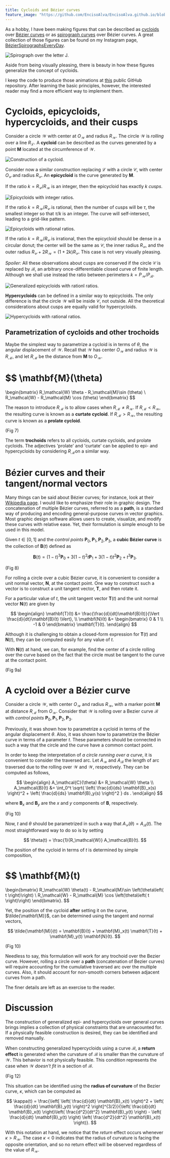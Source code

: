 ```yaml
---
title: Cycloids and Bézier curves
feature_image: "https://github.com/EncisoAlva/EncisoAlva.github.io/blob/main/img/banner_tulip.jpg?raw=true"
---
```


As a hobby, I have been making figures that can be described as [cycloids](https://en.wikipedia.org/wiki/Cycloid) over [Bézier curves](https://en.wikipedia.org/wiki/B%C3%A9zier_curve) or as [spirograph curves](https://en.wikipedia.org/wiki/Spirograph) over Bézier curves.
A great collection of those figures can be found on my Instagram page, [BézierSpirographsEveryDay](https://www.instagram.com/Bézierspirographseveryday?igsh=MWR2NXBtcGdhNWxyNg==).

![Spirograph over the letter J.](https://github.com/EncisoAlva/EncisoAlva.github.io/blob/main/img/art/doubledouble250921_21.png?raw=true)

Aside from being visually pleasing, there is beauty in how these figures generalize the concept of cycloids.

I keep the code to produce those animations at [this](https://github.com/EncisoAlva/spirographs_matlab) public GitHub repository. After learning the basic principles, however, the interested reader may find a more efficient way to implement them. 

# Cycloids, epicycloids, hypercycloids, and their cusps

Consider a circle $\mathcal{W}$ with center at $O_\mathcal{W}$ and radius $R_\mathcal{W}$. The circle $\mathcal{W}$ is *rolling* over a line $R_\mathcal{L}$. A **cycloid** can be described as the curves generated by a point $\mathbf{M}$ located at the circumference of $\mathcal{W}$. 

![Construction of a cycloid.](https://github.com/EncisoAlva/EncisoAlva.github.io/blob/main/img/art/fig02.png?raw=true)

Consider now a similar construction replacing $\mathcal{L}$ with a circle $\mathcal{C}$, with center $O_\mathcal{C}$ and radius $R_\mathcal{C}$.
An **epicycloid** is the curve generated by $\mathbf{M}$.

If the ratio $k = R_\mathcal{C}/R_\mathcal{W}$ is an integer, then the epicycloid has exactly $k$ *cusps*.

![Epicycloids with integer ratios.](https://github.com/EncisoAlva/EncisoAlva.github.io/blob/main/img/art/fig03.png?raw=true)

If the ratio $k = R_\mathcal{W}/R_\mathcal{C}$ is rational, then the number of cusps will be $\tau$, the smallest integer so that $\tau/k$ is an integer. The curve will self-intersect, leading to a grid-like pattern.

![Epicycloids with rational ratios.](https://github.com/EncisoAlva/EncisoAlva.github.io/blob/main/img/art/fig04.png?raw=true)

If the ratio $k = R_\mathcal{W}/R_\mathcal{C}$ is irrational, then the epicycloid should be dense in a circular donut; the center will be the same as $\mathcal{C}$, the inner radius $R_\mathcal{C}$, and the outer radius $R_\mathcal{C} + 2 R_\mathcal{W} = (1+2k) R_\mathcal{C}$. This case is not very visually pleasing.

*Spoiler:* All these observations about cusps are conserved if the circle $\mathcal{C}$ is replaced by $\mathcal{B}$, an arbitrary once-differentiable closed curve of finite length.
Although we shall use instead the ratio between perimeters $k = P_\mathcal{W}/P_\mathcal{B}$.

![Generalized epicycloids with rationl ratios.](https://github.com/EncisoAlva/EncisoAlva.github.io/blob/main/img/art/fig05.png?raw=true)

**Hypercycloids** can be defined in a similar way to epicycloids. The only difference is that the circle $\mathcal{W}$ will be inside $\mathcal{C}$, not outside. All the theoretical considerations about cusps are equally valid for hypercycloids.

![Hypercycloids with rational ratios.](https://github.com/EncisoAlva/EncisoAlva.github.io/blob/main/img/art/fig06.png?raw=true)

## Parametrization of cycloids and other trochoids

Maybe the simplest way to parametrize a cycloid is in terms of $\theta$, the angular displacement of $\mathcal{W}$. Recall that $\mathcal{W}$ has center $O_\mathcal{W}$ and radius $\mathcal{W}$ is $R_\mathcal{M}$, and let $R_\mathcal{M}$ be the distance from $\mathbf{M}$ to $O_\mathcal{W}$.

$$
\mathbf{M}(\theta)
=
\begin{bmatrix} R_\mathcal{W} \theta - R_\mathcal{M}\sin (\theta) \\ R_\mathcal{W} - R_\mathcal{M} \cos (\theta) \end{bmatrix}
$$

The reason to introduce $R_\mathcal{M}$ is to allow cases when $R_\mathcal{M} \neq R_\mathcal{W}$.
If $R_\mathcal{M} < R_\mathcal{W}$, the resulting curve is known as a **curtate cycloid**. If $R_\mathcal{M} > R_\mathcal{W}$, the resulting curve is known as a **prolate cycloid**.

(Fig 7)

The term **trochoids** refers to all cycloids, curtate cycloids, and prolate cycloids. The adjectives 'prolate' and 'curtate' can be applied to epi- and hypercycloids by considering $R_\mathcal{M}$on a similar way.

# Bézier curves and their tangent/normal vectors

Many things can be said about Bézier curves; for instance, look at their [Wikipedia page](https://en.wikipedia.org/wiki/B%C3%A9zier_curve). I would like to emphasize their role in graphic design. The concatenation of multiple Bézier curves, referred to as a **path**, is a standard way of producing and encoding general-purpose curves in vector graphics. Most graphic design software allows users to create, visualize, and modify these curves with relative ease. Yet, their formulation is simple enough to be used in this model.

Given $t\in [0,1]$ and the *control points* $\mathbf{P}_0, \mathbf{P}_1, \mathbf{P}_2, \mathbf{P}_3$, a **cubic Bézier curve** is the collection of $\mathbf{B}(t)$ defined as

$$
\mathbf{B}(t) = (1-t)^3 \mathbf{P}_0 + 3(1-t)^2t \mathbf{P}_1 + 3(1-t) t^2 \mathbf{P}_2 + t^3 \mathbf{P}_3.
$$

(Fig 8)

For rolling a circle over a cubic Bézier curve, it is convenient to consider a unit normal vector, $\mathbf{N}$, at the contact point. 
One way to construct such a vector is to construct a unit tangent vector, $\mathbf{T}$, and then rotate it.

For a particular value of $t$, the unit tangent vector $\mathbf{T}(t)$ and the unit normal vector $\mathbf{N}(t)$ are given by

$$
\begin{align}
\mathbf{T}(t) &= \frac{\frac{d}{dt}\mathbf{B}(t)}{\Vert \frac{d}{dt}\mathbf{B}(t) \Vert}, \\
\mathbf{N}(t) &= \begin{bmatrix} 0 & 1 \\ -1 & 0 \end{bmatrix} \mathbf{T}(t).
\end{align}
$$

Although it is challenging to obtain a closed-form expression for $\mathbf{T}(t)$ and $\mathbf{N}(t)$, they can be computed easily for any value of $t$. 

With $\mathbf{N}(t)$ at hand, we can, for example, find the center of a circle rolling over the curve based on the fact that the circle must be tangent to the curve at the contact point. 

(Fig 9a)

# A cycloid over a Bézier curve

Consider a circle $\mathcal{W}$, with center $O_\mathcal{W}$ and radius $R_\mathcal{W}$, with a marker point $\mathbf{M}$ at distance $R_\mathcal{M}$ from $O_\mathcal{W}$.
Consider that $\mathcal{W}$ is rolling over a Bezier curve $\mathcal{B}$ with *control points* $\mathbf{P}_0, \mathbf{P}_1, \mathbf{P}_2, \mathbf{P}_3$.

Previously, it was shown how to parametrize a cycloid in terms of the angular displacement $\theta$. Also, it was shown how to parametrize the Bézier curve in terms of a parameter $t$. These parameters should be connected in such a way that the circle and the curve have a common contact point.

In order to keep the interpretation of *a circle running over a curve*, it is convenient to consider the traversed arc. Let $A_\mathcal{W}$ and $A_\mathcal{B}$ the length of arc traversed due to the rolling over $\mathcal{W}$ and $\mathcal{W}$, respectively. They can be computed as follows,

$$
\begin{align}
A_\mathcal{C}(\theta) &= R_\mathcal{W} \theta \\
A_\mathcal{B}(t) &= \int_0^t \sqrt{ \left( \frac{d}{ds} \mathbf{B}_x(s) \right)^2 + \left( \frac{d}{ds} \mathbf{B}_y(s) \right)^2 } ds .
\end{align}
$$

where $\mathbf{B}_x$ and $\mathbf{B}_y$ are the $x$ and $y$ components of $\mathbf{B}$, respectively.

(Fig 10)

Now, $t$ and $\theta$ should be parametrized in such a way that $A_\mathcal{C}(\theta) = A_\mathcal{B}(t)$.
The most straightforward way to do so is by setting

$$
\theta(t) = \frac{1}{R_\mathcal{W}} A_\mathcal{B}(t).
$$

The position of the cycloid in terms of $t$ is determined by simple composition,

$$
\mathbf{M}(t) 
=
\begin{bmatrix} R_\mathcal{W} \theta(t) - R_\mathcal{M}\sin \left(\theta\left( t \right)\right) \\ R_\mathcal{W} - R_\mathcal{M} \cos \left(\theta\left( t \right)\right) \end{bmatrix}.
$$

Yet, the position of the cycloid **after** setting it on the curve, $\tilde{\mathbf{M}}$, can be determined using the tangent and normal vectors,

$$
\tilde{\mathbf{M}}(t) = \mathbf{B}(t) + \mathbf{M}_x(t) \mathbf{T}(t) + \mathbf{M}_y(t) \mathbf{N}(t).
$$

(Fig 10)

Needless to say, this formulation will work for any trochoid over the Bezier curve. However, rolling a circle over a **path** (concatenation of Bezier curves) will require accounting for the cumulative traversed arc over the multiple curves. Also, it should account for non-smooth corners between adjacent curves from a path.

The finer details are left as an exercise to the reader.


# Discussion

The construction of generalized epi- and hypercycloids over general curves brings implies a collection of physical constraints that are unnacounted for. If a physically feasible construction is desired, they can be identified and removed manually.

When constructing generalized hypercycloids using a curve $\mathcal{B}$, a **return effect** is generated when the curvature of $\mathcal{B}$ is smaller than the curvature of $\mathcal{W}$. This behavior is not physically feasible. This condition represents the case when $\mathcal{W}$ *doesn't fit* in a section of $\mathcal{B}$. 

(Fig 12)

This situation can be identified using the **radius of curvature** of the Bezier curve, $\kappa$, which can be computed as

$$
\kappa(t) = \frac{\left[ \left( \frac{d}{dt} \mathbf{B}_x(t) \right)^2 + \left( \frac{d}{dt} \mathbf{B}_y(t) \right)^2 \right]^{3/2}}{\left( \frac{d}{dt} \mathbf{B}_x(t) \right)\left( \frac{d^2}{dt^2} \mathbf{B}_y(t) \right) - \left( \frac{d}{dt} \mathbf{B}_y(t) \right) \left( \frac{d^2}{dt^2} \mathbf{B}_x(t) \right)}.
$$

With this notation at hand, we notice that the *return* effect occurs whenever $\kappa > R_\mathcal{W}$. 
The case $\kappa < 0$ indicates that the radius of curvature is facing the opposite orientation, and so no return effect will be observed regardless of the value of $R_\mathcal{W}$. 

